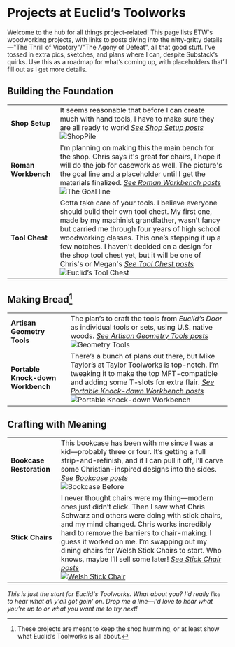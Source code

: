 # Projects at Euclid’s Toolworks

Welcome to the hub for all things project-related! This page lists ETW's woodworking projects, with links to posts diving into the nitty-gritty details—"The Thrill of Vicotory"/"The Agony of Defeat", all that good stuff. I’ve tossed in extra pics, sketches, and plans where I can, despite Substack’s quirks. Use this as a roadmap for what’s coming up, with placeholders that’ll fill out as I get more details.


## Building the Foundation

|         |         |
|---------|---------|
| **Shop Setup** | It seems reasonable that before I can create much with hand tools, I have to make sure they are all ready to work! *[See Shop Setup posts](/tag/shop-setup)*<br>![ShopPile](https://euclidstoolworks.github.io/substack-automation/assets/dad_shop.jpg) |
| **Roman Workbench** | I'm planning on making this the main bench for the shop. Chris says it's great for chairs, I hope it will do the job for casework as well. The picture's the goal line and a placeholder until I get the materials finalized. *[See Roman Workbench posts](/tag/roman-workbench)*<br>![The Goal line](https://euclidstoolworks.github.io/substack-automation/assets/roman-workbench-placeholder.jpg) |
| **Tool Chest** | Gotta take care of your tools. I believe everyone should build their own tool chest. My first one, made by my machinist grandfather, wasn’t fancy but carried me through four years of high school woodworking classes. This one’s stepping it up a few notches. I haven't decided on a design for the shop tool chest yet, but it will be one of Chris's or Megan's *[See Tool Chest posts](/tag/tool-chest)*<br>![Euclid’s Tool Chest](https://euclidstoolworks.github.io/substack-automation/assets/tool-chest-placeholder.jpg) |

## Making Bread[^1]

|         |         |
|---------|---------|
| **Artisan Geometry Tools** | The plan’s to craft the tools from *Euclid’s Door* as individual tools or sets, using U.S. native woods. *[See Artisan Geometry Tools posts](/tag/geometry-tools)*<br>![Geometry Tools](https://euclidstoolworks.github.io/substack-automation/assets/geometry-tools-placeholder.jpg) |
| **Portable Knock-down Workbench** | There’s a bunch of plans out there, but Mike Taylor’s at Taylor Toolworks is top-notch. I’m tweaking it to make the top MFT-compatible and adding some T-slots for extra flair. *[See Portable Knock-down Workbench posts](/tag/jigs)*<br>![Portable Knock-down Workbench](https://euclidstoolworks.github.io/substack-automation/assets/portable-knock-down-workbench.jpg) |

## Crafting with Meaning

|         |         |
|---------|---------|
| **Bookcase Restoration** | This bookcase has been with me since I was a kid—probably three or four. It’s getting a full strip-and-refinish, and if I can pull it off, I’ll carve some Christian-inspired designs into the sides. *[See Bookcase posts](/tag/bookcase)*<br>![Bookcase Before](https://euclidstoolworks.github.io/substack-automation/assets/bookcase_pile.jpg) |
| **Stick Chairs** | I never thought chairs were my thing—modern ones just didn’t click. Then I saw what Chris Schwarz and others were doing with stick chairs, and my mind changed. Chris works incredibly hard to remove the barriers to chair-making. I guess it worked on me. I’m swapping out my dining chairs for Welsh Stick Chairs to start. Who knows, maybe I’ll sell some later! *[See Stick Chair posts](/tag/stick-chairs)*<br>[![Welsh Stick Chair](https://euclidstoolworks.github.io/substack-automation/assets/bs-chair.jpg)](https://lostartpress.com/products/build-a-chair-from-bulls-t) |

*This is just the start for Euclid's Toolworks. What about you? I'd really like to hear what all y'all got goin' on.  Drop me a line—I’d love to hear what you’re up to or what you want me to try next!*

[^1]: These projects are meant to keep the shop humming, or at least show what Euclid’s Toolworks is all about.
